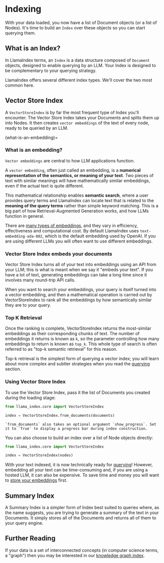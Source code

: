 # Indexing

With your data loaded, you now have a list of Document objects (or a list of Nodes). It's time to build an `Index` over these objects so you can start querying them.

## What is an Index?

In LlamaIndex terms, an `Index` is a data structure composed of `Document` objects, designed to enable querying by an LLM. Your Index is designed to be complementary to your querying strategy.

LlamaIndex offers several different index types. We'll cover the two most common here.

## Vector Store Index

A `VectorStoreIndex` is by far the most frequent type of Index you'll encounter. The Vector Store Index takes your Documents and splits them up into Nodes. It then creates `vector embeddings` of the text of every node, ready to be queried by an LLM.

(what-is-an-embedding)=

### What is an embedding?

`Vector embeddings` are central to how LLM applications function.

A `vector embedding`, often just called an embedding, is a **numerical representation of the semantics, or meaning of your text**. Two pieces of text with similar meanings will have mathematically similar embeddings, even if the actual text is quite different.

This mathematical relationship enables **semantic search**, where a user provides query terms and LlamaIndex can locate text that is related to the **meaning of the query terms** rather than simple keyword matching. This is a big part of how Retrieval-Augmented Generation works, and how LLMs function in general.

There are [many types of embeddings](../../module_guides/models/embeddings.md), and they vary in efficiency, effectiveness and computational cost. By default LlamaIndex uses `text-embedding-ada-002`, which is the default embedding used by OpenAI. If you are using different LLMs you will often want to use different embeddings.

### Vector Store Index embeds your documents

Vector Store Index turns all of your text into embeddings using an API from your LLM; this is what is meant when we say it "embeds your text". If you have a lot of text, generating embeddings can take a long time since it involves many round-trip API calls.

When you want to search your embeddings, your query is itself turned into a vector embedding, and then a mathematical operation is carried out by VectorStoreIndex to rank all the embeddings by how semantically similar they are to your query.

### Top K Retrieval

Once the ranking is complete, VectorStoreIndex returns the most-similar embeddings as their corresponding chunks of text. The number of embeddings it returns is known as `k`, so the parameter controlling how many embeddings to return is known as `top_k`. This whole type of search is often referred to as "top-k semantic retrieval" for this reason.

Top-k retrieval is the simplest form of querying a vector index; you will learn about more complex and subtler strategies when you read the [querying](../querying/querying.md) section.

### Using Vector Store Index

To use the Vector Store Index, pass it the list of Documents you created during the loading stage:

```python
from llama_index.core import VectorStoreIndex

index = VectorStoreIndex.from_documents(documents)
```

```{tip}
`from_documents` also takes an optional argument `show_progress`. Set it to `True` to display a progress bar during index construction.
```

You can also choose to build an index over a list of Node objects directly:

```python
from llama_index.core import VectorStoreIndex

index = VectorStoreIndex(nodes)
```

With your text indexed, it is now technically ready for [querying](../querying/querying.md)! However, embedding all your text can be time-consuming and, if you are using a hosted LLM, it can also be expensive. To save time and money you will want to [store your embeddings](../storing/storing.md) first.

## Summary Index

A Summary Index is a simpler form of Index best suited to queries where, as the name suggests, you are trying to generate a summary of the text in your Documents. It simply stores all of the Documents and returns all of them to your query engine.

## Further Reading

If your data is a set of interconnected concepts (in computer science terms, a "graph") then you may be interested in our [knowledge graph index](../../examples/index_structs/knowledge_graph/KnowledgeGraphDemo.ipynb).
